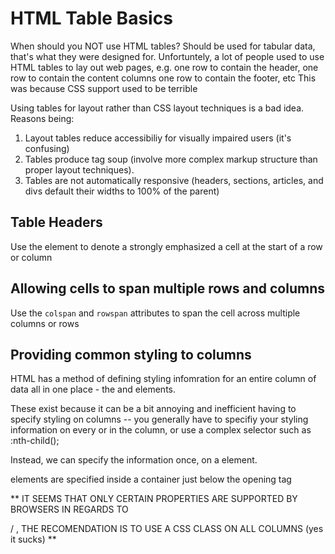 # HTML Table Basics #
When should you NOT use HTML tables?
  Should be used for tabular data, that's what they were designed for.
  Unfortuntely, a lot of people used to use HTML tables to lay out web pages, e.g. one row to contain the header, one row to contain the content columns one row to contain the footer, etc
  This was because CSS support used to be terrible

Using tables for layout rather than CSS layout techniques is a bad idea. Reasons being:
  1. Layout tables reduce accessibiliy for visually impaired users (it's confusing)
  2. Tables produce tag soup (involve more complex markup structure than proper layout techniques).
  3. Tables are not automatically responsive (headers, sections, articles, and divs default their widths to 100% of the parent)

## Table Headers ##
Use the <th> element to denote a strongly emphasized a cell at the start of a row or column

## Allowing cells to span multiple rows and columns ##
Use the `colspan` and `rowspan` attributes to span the cell across multiple columns or rows

## Providing common styling to columns ##
HTML has a method of defining styling infomration for an entire column of data all in one place - the <col> and <colgroup> elements.

These exist because it can be a bit annoying and inefficient having to specify styling on columns -- you generally have to specifiy your styling information on every <td> or <th> in the column, or use a complex selector such as :nth-child();

Instead, we can specify the information once, on a <col> element.

<col> elements are specified inside a <colgroup> container just below the opening <table> tag

** IT SEEMS THAT ONLY CERTAIN PROPERTIES ARE SUPPORTED BY BROWSERS IN REGARDS TO <col> / <colgroup>, THE RECOMENDATION IS TO USE A CSS CLASS ON ALL COLUMNS (yes it sucks) **
